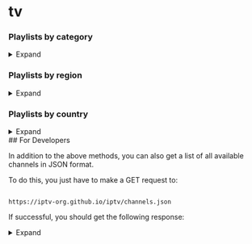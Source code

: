 # tv
### Playlists by category

<details>

<summary>Expand</summary>

<br>

<!-- prettier-ignore -->

<table>

  <thead>

    <tr><th align="left">Category</th><th align="right">Channels</th><th align="left">Playlist</th></tr>

  </thead>

  <tbody>

    <tr><td align="left">Animation</td><td align="right">26</td><td align="left" nowrap><code>https://github.com/akkradet/IPTV-THAI/raw/master/IPTV-THAI.m3u8</code></td></tr>
<tr><td align="left">Thai</td><td align="right">26</td><td align="left" nowrap><code>https://github.com/akkradet/IPTV-THAI/raw/master/IPTV-THAI.m3u8</code></td></tr>

  </tbody>

</table>

</details>



### Playlists by region

<details>

<summary>Expand</summary>

<br>

<!-- prettier-ignore -->

<table>

  <thead>

    <tr><th align="left">Region</th><th align="right">Channels</th><th align="left">Playlist</th></tr>

  </thead>

  <tbody>

    <tr><td align="left">Africa</td><td align="right">215</td><td align="left" nowrap><code>https://github.com/akkradet/IPTV-THAI/raw/master/IPTV-THAI-V2.m3u8</code></td></tr>
  </tbody>

</table>

</details>

### Playlists by country

<details>

<summary>Expand</summary>

<br>

<!-- prettier-ignore -->

<table>

  <thead>

    <tr><th align="left">Country</th><th align="right">Channels</th><th align="left">Playlist</th></tr>

  </thead>

  <tbody>
    <tr><td align="left">🇦🇫 Afghanistan</td><td align="right">36</td><td align="left" nowrap><code>https://iptv-org.github.io/iptv/countries/af.m3u</code></td></tr>
  </tbody>

</table>

</details>
## For Developers

In addition to the above methods, you can also get a list of all available channels in JSON format.

To do this, you just have to make a GET request to:

```

https://iptv-org.github.io/iptv/channels.json

```

If successful, you should get the following response:

<details>

<summary>Expand</summary>

<br>

  

```

[

  ...

  {

    "name": "CNN",

    "logo": "https://i.imgur.com/ilZJT5s.png",

    "url": "http://ott-cdn.ucom.am/s27/index.m3u8",

    "categories": [

      {

        "name": "News",

        "slug": "news"

      }

    ],

    "countries": [

      {

        "code": "us",

        "name": "United States"

      },

      {

        "code": "ca",

        "name": "Canada"

      }

    ],

    "languages": [

      {

        "code": "eng",

        "name": "English"

      }

    ],

    "tvg": {

      "id": "cnn.us",

      "name": "CNN",

      "url": "http://epg.streamstv.me/epg/guide-usa.xml.gz"

    }

  },

  ...

]

```

</details>

